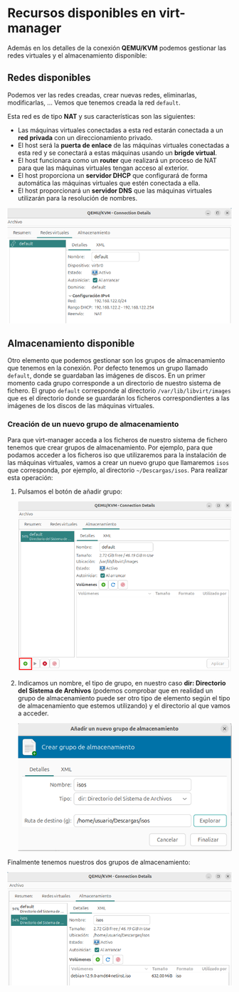# Recursos disponibles en virt-manager

Además en los detalles de la conexión **QEMU/KVM** podemos gestionar las redes virtuales y el almacenamiento disponible:

## Redes disponibles

Podemos ver las redes creadas, crear nuevas redes, eliminarlas, modificarlas, ... Vemos que tenemos creada la red `default`.

Esta red es de tipo **NAT** y sus características son las siguientes:

* Las máquinas virtuales conectadas a esta red estarán conectada a un **red privada** con un direccionamiento privado.
* El host será la **puerta de enlace** de las máquinas virtuales conectadas a esta red y se conectará a estas máquinas usando un **brigde virtual**.
* El host funcionara como un **router** que realizará un proceso de NAT para que las máquinas virtuales tengan acceso al exterior.
* El host proporciona un **servidor DHCP** que configurará de forma automática las máquinas virtuales que estén conectada a ella.
* El host proporcionará un **servidor DNS** que las máquinas virtuales utilizarán para la resolución de nombres.

![img](img/recursos1.png)

## Almacenamiento disponible

Otro elemento que podemos gestionar son los grupos de almacenamiento que tenemos en la conexión. Por defecto tenemos un grupo llamado `default`, donde se guardaban las imágenes de discos. En un primer momento cada grupo corresponde a un directorio de nuestro sistema de fichero. El grupo `default` corresponde al directorio `/var/lib/libvirt/images` que es el directorio donde se guardarán los ficheros correspondientes a las imágenes de los discos de las máquinas virtuales.

### Creación de un nuevo grupo de almacenamiento

Para que virt-manager acceda a los ficheros de nuestro sistema de fichero tenemos que crear grupos de almacenamiento. Por ejemplo, para que podamos acceder a los ficheros iso que utilizaremos para la instalación de las máquinas virtuales, vamos a crear un nuevo grupo que llamaremos `isos` que corresponda, por ejemplo, al directorio `~/Descargas/isos`. Para realizar esta operación:

1. Pulsamos el botón de añadir grupo:

    ![img](img/recursos2.png)

2. Indicamos un nombre, el tipo de grupo, en nuestro caso **dir: Directorio del Sistema de Archivos** (podemos comprobar que en realidad un grupo de almacenamiento puede ser otro tipo de elemento según el tipo de almacenamiento que estemos utilizando) y el directorio al que vamos a acceder.

    ![img](img/recursos3.png)

Finalmente tenemos nuestros dos grupos de almacenamiento:

![img](img/recursos4.png)

